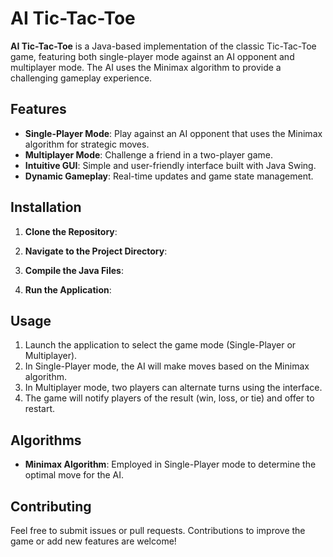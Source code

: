 # AI Tic-Tac-Toe

**AI Tic-Tac-Toe** is a Java-based implementation of the classic Tic-Tac-Toe game, featuring both single-player mode against an AI opponent and multiplayer mode. The AI uses the Minimax algorithm to provide a challenging gameplay experience.

## Features

- **Single-Player Mode**: Play against an AI opponent that uses the Minimax algorithm for strategic moves.
- **Multiplayer Mode**: Challenge a friend in a two-player game.
- **Intuitive GUI**: Simple and user-friendly interface built with Java Swing.
- **Dynamic Gameplay**: Real-time updates and game state management.

## Installation

1. **Clone the Repository**:

2. **Navigate to the Project Directory**:

3. **Compile the Java Files**:
4. **Run the Application**:
## Usage

1. Launch the application to select the game mode (Single-Player or Multiplayer).
2. In Single-Player mode, the AI will make moves based on the Minimax algorithm.
3. In Multiplayer mode, two players can alternate turns using the interface.
4. The game will notify players of the result (win, loss, or tie) and offer to restart.

## Algorithms

- **Minimax Algorithm**: Employed in Single-Player mode to determine the optimal move for the AI.

## Contributing

Feel free to submit issues or pull requests. Contributions to improve the game or add new features are welcome!
